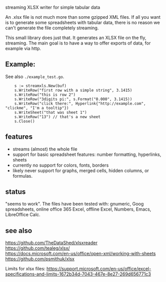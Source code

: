 streaming XLSX writer for simple tabular data

An .xlsx file is not much more than some gzipped XML files. If all you want is to generate some spreadsheets with tabular data, there is no reason we can't generate the file completely streaming.

This small library does just that. It generates an XLSX file on the fly, streaming. The main goal is to have a way to offer exports of data, for example via http.


## Example:
See also `./example_test.go`.

```
	s := streamxls.New(buf)
	s.WriteRow("first row with a simple string", 3.1415)
	s.WriteRow("this is row 2")
	s.WriteRow("3digits pi:", s.Format("0.000", 3.1415))
	s.WriteRow("click there:", Hyperlink{"http://example.com", "clickme", "I'm a tooltip"})
	s.WriteSheet("that was sheet 1")
	s.WriteRow("13") // that's a new sheet
	s.Close()
```

## features

- streams (almost) the whole file
- support for basic spreadsheet features: number formatting, hyperlinks, sheets
- currently no support for colors, fonts, borders
- likely never support for graphs, merged cells, hidden columns, or formulas.


## status

"seems to work". The files have been tested with: gnumeric, Goog spreadsheets, online office 365 Excel, offline Excel, Numbers, Emacs, LibreOffice Calc.


## see also
https://github.com/TheDataShed/xlsxreader  
https://github.com/tealeg/xlsx/  
https://docs.microsoft.com/en-us/office/open-xml/working-with-sheets  
https://github.com/psmithuk/xlsx  

Limits for xlsx files:
https://support.microsoft.com/en-us/office/excel-specifications-and-limits-1672b34d-7043-467e-8e27-269d656771c3
